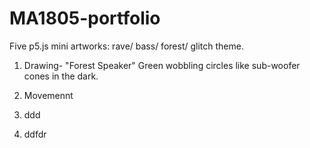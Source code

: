 # MA1805-portfolio
Five p5.js mini artworks: rave/ bass/ forest/ glitch theme.

1. Drawing- "Forest Speaker"
   Green wobbling circles like sub-woofer cones in the dark.

2. Movemennt

3. ddd

4. ddfdr 
